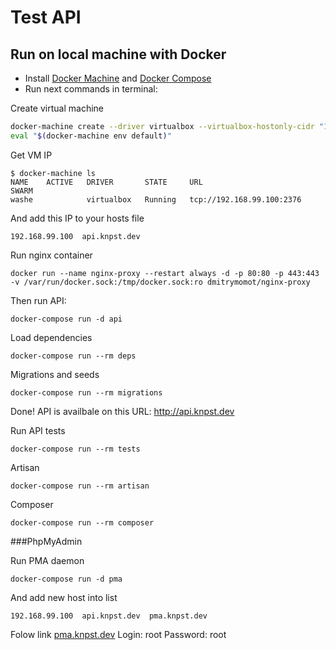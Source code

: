# Test API

## Run on local machine with Docker

- Install [Docker Machine](https://docs.docker.com/machine/install-machine/) and [Docker Compose](https://docs.docker.com/compose/install/)
- Run next commands in terminal:

Create virtual machine
```bash
docker-machine create --driver virtualbox --virtualbox-hostonly-cidr "192.168.99.1/24" default
eval "$(docker-machine env default)"
```

Get VM IP
```
$ docker-machine ls
NAME    ACTIVE   DRIVER       STATE     URL                         SWARM
washe            virtualbox   Running   tcp://192.168.99.100:2376
```

And add this IP to your hosts file
```
192.168.99.100  api.knpst.dev
```

Run nginx container
```
docker run --name nginx-proxy --restart always -d -p 80:80 -p 443:443 -v /var/run/docker.sock:/tmp/docker.sock:ro dmitrymomot/nginx-proxy
```

Then run API:
```
docker-compose run -d api
```

Load dependencies
```
docker-compose run --rm deps
```

Migrations and seeds
```
docker-compose run --rm migrations
```

Done! API is availbale on this URL: http://api.knpst.dev


Run API tests
```
docker-compose run --rm tests
```

Artisan
```
docker-compose run --rm artisan
```

Composer
```
docker-compose run --rm composer
```

###PhpMyAdmin

Run PMA daemon
```
docker-compose run -d pma
```

And add new host into list
```
192.168.99.100  api.knpst.dev  pma.knpst.dev
```
Folow link [pma.knpst.dev](http://pma.knpst.dev)
Login: root
Password: root
